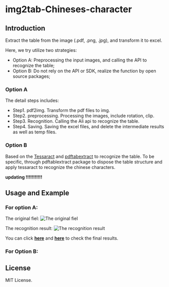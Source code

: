 # img2tab-Chineses-character

## Introduction
Extract the table from the image (.pdf, .png, .jpg), and transform it to excel.

Here, we try utilize two strategies:

- Option A: Preprocessing the input images, and calling the API to recognize the table;
- Option B: Do not rely on the API or SDK, realize the function by open source packages;

### Option A

The detail steps includes:

- Step1. pdf2img. Transform the pdf files to img.
- Step2. preprocessing. Processing the images, include rotation, clip.
- Step3. Recognition. Calling the Ali api to recognize the table.
- Step4. Saving. Saving the excel files, and delete the intermediate results as well as temp files. 

### Option B

Based on the [Tessaract](https://github.com/tesseract-ocr/tesseract) and [pdftabextract](https://github.com/WZBSocialScienceCenter/pdftabextract) to recognize the table. To be specific, through pdftablextract package to dispose the table structure and apply tessaract to recognize the chinese characters.

**updating !!!!!!!!!!!**

## Usage and Example

### For option A:

The original fiel:
![The original fiel](https://github.com/PrideLee/img2tab-Chineses-character-/blob/master/Examples/option%20A/raw.jpg)

The recognition result:
![The recognition result](https://github.com/PrideLee/img2tab-Chineses-character-/blob/master/Examples/option%20A/html.png)

You can click [**here**](https://github.com/PrideLee/img2tab-Chineses-character-/blob/master/Examples/option%20A/recognition.csv) and [**here**](https://github.com/PrideLee/img2tab-Chineses-character-/blob/master/Examples/option%20A/recognition.html) to check the final results.



### For Option B:

## License

MIT License.
